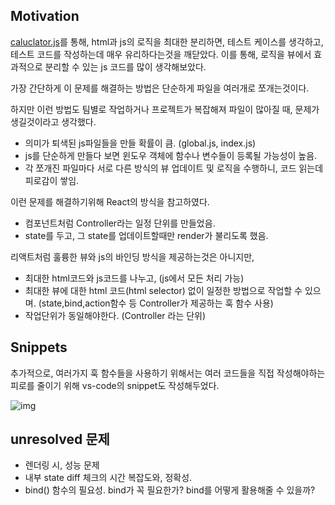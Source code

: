 ## Motivation

[caluclator.js](https://github.com/jiwoo-choi/mini-coding-project/tree/main/TDD/calculator)를 통해, html과 js의 로직을 최대한 분리하면, 테스트 케이스를 생각하고, 테스트 코드를 작성하는데 매우 유리하다는것을 깨닫았다.
이를 통해, 로직을 뷰에서 효과적으로 분리할 수 있는 js 코드를 많이 생각해보았다.

가장 간단하게 이 문제를 해결하는 방법은 단순하게 파일을 여러개로 쪼개는것이다.

하지만 이런 방법도 팀별로 작업하거나 프로젝트가 복잡해져 파일이 많아질 때, 문제가 생길것이라고 생각했다.

- 의미가 퇴색된 js파일들을 만들 확률이 큼. (global.js, index.js)
- js를 단순하게 만들다 보면 윈도우 객체에 함수나 변수들이 등록될 가능성이 높음.
- 각 쪼개진 파일마다 서로 다른 방식의 뷰 업데이트 및 로직을 수행하니, 코드 읽는데 피로감이 쌓임.

이런 문제를 해결하기위해 React의 방식을 참고하였다.
- 컴포넌트처럼 Controller라는 일정 단위를 만들었음.
- state를 두고, 그 state를 업데이트할때만 render가 불리도록 했음.

리액트처럼 훌륭한 뷰와 js의 바인딩 방식을 제공하는것은 아니지만,
- 최대한 html코드와 js코드를 나누고, (js에서 모든 처리 가능)
- 최대한 뷰에 대한 html 코드(html selector) 없이 일정한 방법으로 작업할 수 있으며. (state,bind,action함수 등 Controller가 제공하는 훅 함수 사용)
- 작업단위가 동일해야한다. (Controller 라는 단위)

## Snippets
추가적으로, 여러가지 훅 함수들을 사용하기 위해서는 여러 코드들을 직접 작성해야하는 피로를 줄이기 위해
vs-code의 snippet도 작성해두었다.

![img](https://github.com/jiwoo-choi/mini-coding-project/blob/main/Framework/import.js/snippet.gif)

## unresolved 문제
- 렌더링 시, 성능 문제
- 내부 state diff 체크의 시간 복잡도와, 정확성.
- bind() 함수의 필요성. bind가 꼭 필요한가? bind를 어떻게 활용해줄 수 있을까?
